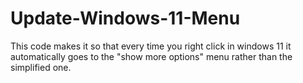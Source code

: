 # Update-Windows-11-Menu
This code makes it so that every time you right click in windows 11 it automatically goes to the "show more options" menu rather than the simplified one.
